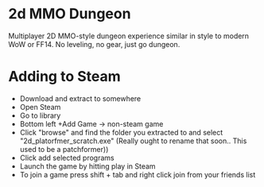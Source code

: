 # 2d MMO Dungeon

Multiplayer 2D MMO-style dungeon experience similar in style to modern WoW or FF14.
No leveling, no gear, just go dungeon.

# Adding to Steam
- Download and extract to somewhere
- Open Steam
- Go to library
- Bottom left +Add Game -> non-steam game
- Click "browse" and find the folder you extracted to and select "2d_platorfmer_scratch.exe" (Really ought to rename that soon.. This used to be a patchformer))
- Click add selected programs
- Launch the game by hitting play in Steam
- To join a game press shift + tab and right click join from your friends list
